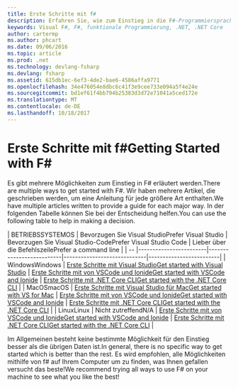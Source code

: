```yaml
---
title: Erste Schritte mit f#
description: Erfahren Sie, wie zum Einstieg in die F#-Programmiersprache in .NET.
keywords: Visual F#, F#, funktionale Programmierung, .NET, .NET Core
author: cartermp
ms.author: phcart
ms.date: 09/06/2016
ms.topic: article
ms.prod: .net
ms.technology: devlang-fsharp
ms.devlang: fsharp
ms.assetid: 615db1ec-6ef3-4de2-bae6-4586affa9771
ms.openlocfilehash: 34e476054e8dbc6c41f3e9cee733e094a5f4e24e
ms.sourcegitcommit: bd1ef61f4bb794b25383d3d72e71041a5ced172e
ms.translationtype: MT
ms.contentlocale: de-DE
ms.lasthandoff: 10/18/2017
---
```

# <a name="getting-started-with-f"></a><span data-ttu-id="882e5-104">Erste Schritte mit f#</span><span class="sxs-lookup"><span data-stu-id="882e5-104">Getting Started with F#</span></span> #

<span data-ttu-id="882e5-105">Es gibt mehrere Möglichkeiten zum Einstieg in F# erläutert werden.</span><span class="sxs-lookup"><span data-stu-id="882e5-105">There are multiple ways to get started with F#.</span></span>  <span data-ttu-id="882e5-106">Wir haben mehrere Artikel, die geschrieben werden, um eine Anleitung für jede größere Art enthalten.</span><span class="sxs-lookup"><span data-stu-id="882e5-106">We have multiple articles written to provide a guide for each major way.</span></span>  <span data-ttu-id="882e5-107">In der folgenden Tabelle können Sie bei der Entscheidung helfen.</span><span class="sxs-lookup"><span data-stu-id="882e5-107">You can use the following table to help in making a decision.</span></span>

| <span data-ttu-id="882e5-108">BETRIEBSSYSTEM</span><span class="sxs-lookup"><span data-stu-id="882e5-108">OS</span></span> | <span data-ttu-id="882e5-109">Bevorzugen Sie Visual Studio</span><span class="sxs-lookup"><span data-stu-id="882e5-109">Prefer Visual Studio</span></span> | <span data-ttu-id="882e5-110">Bevorzugen Sie Visual Studio-Code</span><span class="sxs-lookup"><span data-stu-id="882e5-110">Prefer Visual Studio Code</span></span> | <span data-ttu-id="882e5-111">Lieber über die Befehlszeile</span><span class="sxs-lookup"><span data-stu-id="882e5-111">Prefer a command line</span></span> |
| -- |------------------------|--------------------------|-----------------------------|-------------------------|
| <span data-ttu-id="882e5-112">Windows</span><span class="sxs-lookup"><span data-stu-id="882e5-112">Windows</span></span> | [<span data-ttu-id="882e5-113">Erste Schritte mit Visual Studio</span><span class="sxs-lookup"><span data-stu-id="882e5-113">Get started with Visual Studio</span></span>](get-started-visual-studio.md) | [<span data-ttu-id="882e5-114">Erste Schritte mit von VSCode und Ionide</span><span class="sxs-lookup"><span data-stu-id="882e5-114">Get started with VSCode and Ionide</span></span>](get-started-vscode.md) | [<span data-ttu-id="882e5-115">Erste Schritte mit .NET Core CLI</span><span class="sxs-lookup"><span data-stu-id="882e5-115">Get started with the .NET Core CLI</span></span>](get-started-command-line.md) |
| <span data-ttu-id="882e5-116">MacOS</span><span class="sxs-lookup"><span data-stu-id="882e5-116">macOS</span></span> | [<span data-ttu-id="882e5-117">Erste Schritte mit Visual Studio für Mac</span><span class="sxs-lookup"><span data-stu-id="882e5-117">Get started with VS for Mac</span></span>](get-started-with-visual-studio-for-mac.md) | [<span data-ttu-id="882e5-118">Erste Schritte mit von VSCode und Ionide</span><span class="sxs-lookup"><span data-stu-id="882e5-118">Get started with VSCode and Ionide</span></span>](get-started-vscode.md) | [<span data-ttu-id="882e5-119">Erste Schritte mit .NET Core CLI</span><span class="sxs-lookup"><span data-stu-id="882e5-119">Get started with the .NET Core CLI</span></span>](get-started-command-line.md) |
| <span data-ttu-id="882e5-120">Linux</span><span class="sxs-lookup"><span data-stu-id="882e5-120">Linux</span></span> | <span data-ttu-id="882e5-121">Nicht zutreffend</span><span class="sxs-lookup"><span data-stu-id="882e5-121">N/A</span></span> | [<span data-ttu-id="882e5-122">Erste Schritte mit von VSCode und Ionide</span><span class="sxs-lookup"><span data-stu-id="882e5-122">Get started with VSCode and Ionide</span></span>](get-started-vscode.md) | [<span data-ttu-id="882e5-123">Erste Schritte mit .NET Core CLI</span><span class="sxs-lookup"><span data-stu-id="882e5-123">Get started with the .NET Core CLI</span></span>](get-started-command-line.md) |

<span data-ttu-id="882e5-124">Im Allgemeinen besteht keine bestimmte Möglichkeit für den Einstieg besser als die übrigen Daten ist.</span><span class="sxs-lookup"><span data-stu-id="882e5-124">In general, there is no specific way to get started which is better than the rest.</span></span>  <span data-ttu-id="882e5-125">Es wird empfohlen, alle Möglichkeiten mithilfe von f# auf Ihrem Computer um zu finden, was Ihnen gefallen versucht das beste!</span><span class="sxs-lookup"><span data-stu-id="882e5-125">We recommend trying all ways to use F# on your machine to see what you like the best!</span></span>
